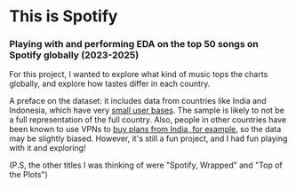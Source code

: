 # This is Spotify
### Playing with and performing EDA on the top 50 songs on Spotify globally (2023-2025)

For this project, I wanted to explore what kind of music tops the charts globally, and explore how tastes differ in each country. 

A preface on the dataset: it includes data from countries like India and Indonesia, which have very [small user bases](https://worldpopulationreview.com/country-rankings/spotify-users-by-country). The sample is likely to not be a full representation of the full country. Also, people in other countries have been known to use VPNs to [buy plans from India, for example](https://www.comparitech.com/blog/vpn-privacy/how-to-get-cheap-spotify/), so the data may be slightly biased. However, it's still a fun project, and I had fun playing with it and exploring!

(P.S, the other titles I was thinking of were "Spotify, Wrapped" and "Top of the Plots")
